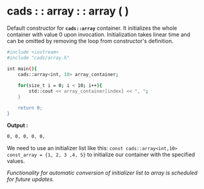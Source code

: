 # cads : : array : : array ( )

Default constructor for **`cads::array`** container. It initializes the whole container with value 0 upon invocation.
Initialization takes linear time and can be omitted by removing the loop from constructor's definition.

```sh
#include <iostream>
#include "cads/array.h"

int main(){
	cads::array<int, 10> array_container;
	
	for(size_t i = 0; i < 10; i++){
		std::cout << array_container[index] << ", ";
	}

	return 0;
}
```

**Output :**
```sh
0, 0, 0, 0, 0,
```

We need to use an initializer list like this:
`const cads::array<int,10> const_array = {1, 2, 3 ,4, 5}`
to initialize our container with the specified values.

_Functionality for automatic conversion of initializer list to array is scheduled for future updates._